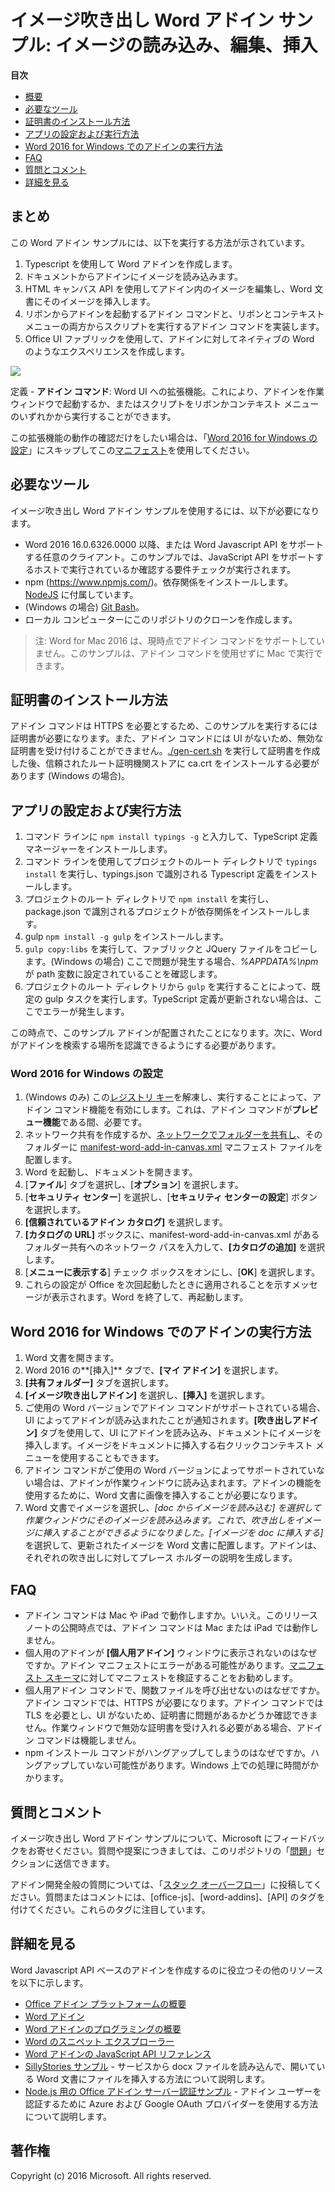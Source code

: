 # イメージ吹き出し Word アドイン サンプル: イメージの読み込み、編集、挿入

**目次**

* [概要](#summary)
* [必要なツール](#required-tools)
* [証明書のインストール方法](#how-to-install-certificates)
* [アプリの設定および実行方法](#how-to-set-up-and-run-the-app)
* [Word 2016 for Windows でのアドインの実行方法](#how-to-run-the-add-in-in-Word-2016-for-Windows)
* [FAQ](#faq)
* [質問とコメント](#questions-and-comments)
* [詳細を見る](#learn-more)


## まとめ

この Word アドイン サンプルには、以下を実行する方法が示されています。

1. Typescript を使用して Word アドインを作成します。
2. ドキュメントからアドインにイメージを読み込みます。
3. HTML キャンバス API を使用してアドイン内のイメージを編集し、Word 文書にそのイメージを挿入します。
4. リボンからアドインを起動するアドイン コマンドと、リボンとコンテキスト メニューの両方からスクリプトを実行するアドイン コマンドを実装します。
5. Office UI ファブリックを使用して、アドインに対してネイティブの Word のようなエクスペリエンスを作成します。

![](/readme-images/Word-Add-in-TypeScript-Canvas.gif)

定義 - **アドイン コマンド**: Word UI への拡張機能。これにより、アドインを作業ウィンドウで起動するか、またはスクリプトをリボンかコンテキスト メニューのいずれかから実行することができます。

この拡張機能の動作の確認だけをしたい場合は、「[Word 2016 for Windows の設定](#word-2016-for-windows-set-up)」にスキップしてこの[マニフェスト](https://github.com/OfficeDev/Word-Add-in-TypeScript-Canvas/blob/deploy2Azure/manifest-word-add-in-canvas.xml)を使用してください。

## 必要なツール

イメージ吹き出し Word アドイン サンプルを使用するには、以下が必要になります。

* Word 2016 16.0.6326.0000 以降、または Word Javascript API をサポートする任意のクライアント。このサンプルでは、JavaScript API をサポートするホストで実行されているか確認する要件チェックが実行されます。
* npm (https://www.npmjs.com/)。依存関係をインストールします。[NodeJS](https://nodejs.org/en/) に付属しています。
* (Windows の場合) [Git Bash](http://www.git-scm.com/downloads)。
* ローカル コンピューターにこのリポジトリのクローンを作成します。

> 注: Word for Mac 2016 は、現時点でアドイン コマンドをサポートしていません。このサンプルは、アドイン コマンドを使用せずに Mac で実行できます。

## 証明書のインストール方法

アドイン コマンドは HTTPS を必要とするため、このサンプルを実行するには証明書が必要になります。また、アドイン コマンドには UI がないため、無効な証明書を受け付けることができません。[./gen-cert.sh](#gen-cert.sh) を実行して証明書を作成した後、信頼されたルート証明機関ストアに ca.crt をインストールする必要があります (Windows の場合)。

## アプリの設定および実行方法

1. コマンド ラインに ```npm install typings -g``` と入力して、TypeScript 定義マネージャーをインストールします。
2. コマンド ラインを使用してプロジェクトのルート ディレクトリで ```typings install``` を実行し、typings.json で識別される Typescript 定義をインストールします。
3. プロジェクトのルート ディレクトリで ```npm install``` を実行し、package.json で識別されるプロジェクトが依存関係をインストールします。
4. gulp ```npm install -g gulp``` をインストールします。
5. ```gulp copy:libs``` を実行して、ファブリックと JQuery ファイルをコピーします。(Windows の場合) ここで問題が発生する場合、*%APPDATA%\npm* が path 変数に設定されていることを確認します。
6. プロジェクトのルート ディレクトリから ```gulp``` を実行することによって、既定の gulp タスクを実行します。TypeScript 定義が更新されない場合は、ここでエラーが発生します。

この時点で、このサンプル アドインが配置されたことになります。次に、Word がアドインを検索する場所を認識できるようにする必要があります。

### Word 2016 for Windows の設定

1. (Windows のみ) この[レジストリ キー](https://github.com/OfficeDev/Office-Add-in-Commands-Samples/tree/master/Tools/AddInCommandsUndark)を解凍し、実行することによって、アドイン コマンド機能を有効にします。これは、アドイン コマンドが**プレビュー機能**である間、必要です。
2. ネットワーク共有を作成するか、[ネットワークでフォルダーを共有し](https://technet.microsoft.com/ja-jp/library/cc770880.aspx)、そのフォルダーに [manifest-word-add-in-canvas.xml](manifest-word-add-in-canvas.xml) マニフェスト ファイルを配置します。
3. Word を起動し、ドキュメントを開きます。
4. [**ファイル**] タブを選択し、[**オプション**] を選択します。
5. [**セキュリティ センター**] を選択し、[**セキュリティ センターの設定**] ボタンを選択します。
6. **[信頼されているアドイン カタログ]** を選択します。
7. **[カタログの URL]** ボックスに、manifest-word-add-in-canvas.xml があるフォルダー共有へのネットワーク パスを入力して、**[カタログの追加]** を選択します。
8. [**メニューに表示する**] チェック ボックスをオンにし、[**OK**] を選択します。
9. これらの設定が Office を次回起動したときに適用されることを示すメッセージが表示されます。Word を終了して、再起動します。

## Word 2016 for Windows でのアドインの実行方法

1. Word 文書を開きます。
2. Word 2016 の**[挿入]** タブで、**[マイ アドイン]** を選択します。
3. **[共有フォルダー]** タブを選択します。
4. **[イメージ吹き出しアドイン]** を選択し、**[挿入]** を選択します。
5. ご使用の Word バージョンでアドイン コマンドがサポートされている場合、UI によってアドインが読み込まれたことが通知されます。**[吹き出しアドイン]** タブを使用して、UI にアドインを読み込み、ドキュメントにイメージを挿入します。イメージをドキュメントに挿入する右クリックコンテキスト メニューを使用することもできます。
6. アドイン コマンドがご使用の Word バージョンによってサポートされていない場合は、アドインが作業ウィンドウに読み込まれます。アドインの機能を使用するために、Word 文書に画像を挿入することが必要になります。
7. Word 文書でイメージを選択し、*[doc からイメージを読み込む] を選択して作業ウィンドウにそのイメージを読み込みます。これで、吹き出しをイメージに挿入することができるようになりました。[イメージを doc に挿入する]* を選択して、更新されたイメージを Word 文書に配置します。アドインは、それぞれの吹き出しに対してプレース ホルダーの説明を生成します。

## FAQ

* アドイン コマンドは Mac や iPad で動作しますか。いいえ。このリリース ノートの公開時点では、アドイン コマンドは Mac または iPad では動作しません。
* 個人用のアドインが **[個人用アドイン]** ウィンドウに表示されないのはなぜですか。アドイン マニフェストにエラーがある可能性があります。[マニフェスト スキーマ](https://github.com/OfficeDev/Office-Add-in-Commands-Samples/tree/master/Tools/XSD)に対してマニフェストを検証することをお勧めします。
* 個人用アドイン コマンドで、関数ファイルを呼び出せないのはなぜですか。アドイン コマンドでは、HTTPS が必要になります。アドイン コマンドでは TLS を必要とし、UI がないため、証明書に問題があるかどうか確認できません。作業ウィンドウで無効な証明書を受け入れる必要がある場合、アドイン コマンドは機能しません。
* npm インストール コマンドがハングアップしてしまうのはなぜですか。ハングアップしていない可能性があります。Windows 上での処理に時間がかかります。

## 質問とコメント

イメージ吹き出し Word アドイン サンプルについて、Microsoft にフィードバックをお寄せください。質問や提案につきましては、このリポジトリの「[問題](https://github.com/OfficeDev/Word-Add-in-TypeScript-Canvas/issues)」セクションに送信できます。

アドイン開発全般の質問については、「[スタック オーバーフロー](http://stackoverflow.com/questions/tagged/Office365+API)」に投稿してください。質問またはコメントには、[office-js]、[word-addins]、[API] のタグを付けてください。これらのタグに注目しています。

## 詳細を見る

Word Javascript API ベースのアドインを作成するのに役立つその他のリソースを以下に示します。

* [Office アドイン プラットフォームの概要](https://msdn.microsoft.com/ja-jp/library/office/jj220082.aspx)
* [Word アドイン](https://github.com/OfficeDev/office-js-docs/blob/master/word/word-add-ins.md)
* [Word アドインのプログラミングの概要](https://github.com/OfficeDev/office-js-docs/blob/master/word/word-add-ins-programming-guide.md)
* [Word のスニペット エクスプローラー](http://officesnippetexplorer.azurewebsites.net/#/snippets/word)
* [Word アドインの JavaScript API リファレンス](https://github.com/OfficeDev/office-js-docs/tree/master/word/word-add-ins-javascript-reference)
* [SillyStories サンプル](https://github.com/OfficeDev/Word-Add-in-SillyStories) - サービスから docx ファイルを読み込んで、開いている Word 文書にファイルを挿入する方法について説明します。
* [Node.js 用の Office アドイン サーバー認証サンプル](https://github.com/OfficeDev/Office-Add-in-Nodejs-ServerAuth) - アドイン ユーザーを認証するために Azure および Google OAuth プロバイダーを使用する方法について説明します。

## 著作権
Copyright (c) 2016 Microsoft. All rights reserved.

